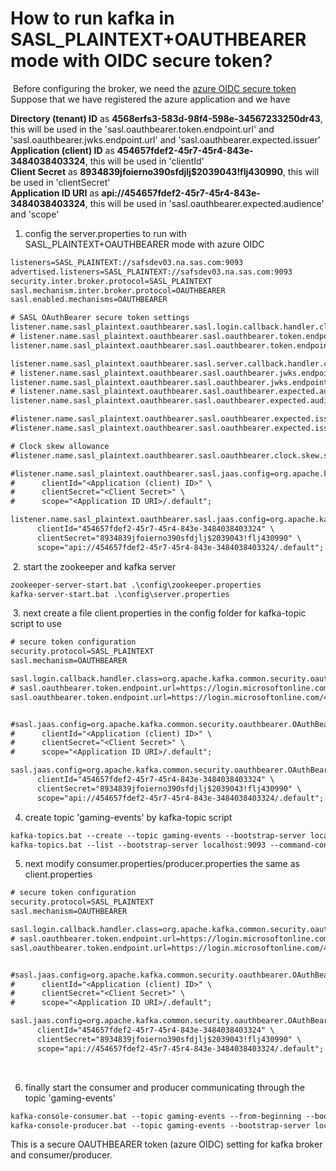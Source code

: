 # How to run kafka in SASL_PLAINTEXT+OAUTHBEARER mode with OIDC secure token?
​
Before configuring the broker, we need the [azure OIDC secure token](https://github.com/leiwang008/documents/blob/main/how_to_generate_azure_oidc_token.md)  
Suppose that we have registered the azure application and we have  

**Directory (tenant) ID** as **4568erfs3-583d-98f4-598e-34567233250dr43**, this will be used in the 'sasl.oauthbearer.token.endpoint.url' and 'sasl.oauthbearer.jwks.endpoint.url' and 'sasl.oauthbearer.expected.issuer'  
**Application (client) ID** as **454657fdef2-45r7-45r4-843e-3484038403324**, this will be used in 'clientId'  
**Client Secret** as **8934839jfoierno390sfdjlj$2039043!flj430990**, this will be used in 'clientSecret'  
**Application ID URI** as **api://454657fdef2-45r7-45r4-843e-3484038403324**, this will be used in 'sasl.oauthbearer.expected.audience' and 'scope'  
 
1. config the server.properties to run with SASL_PLAINTEXT+OAUTHBEARER mode with azure OIDC  

```txt
listeners=SASL_PLAINTEXT://safsdev03.na.sas.com:9093
advertised.listeners=SASL_PLAINTEXT://safsdev03.na.sas.com:9093
security.inter.broker.protocol=SASL_PLAINTEXT
sasl.mechanism.inter.broker.protocol=OAUTHBEARER
sasl.enabled.mechanisms=OAUTHBEARER

# SASL OAuthBearer secure token settings
listener.name.sasl_plaintext.oauthbearer.sasl.login.callback.handler.class=org.apache.kafka.common.security.oauthbearer.OAuthBearerLoginCallbackHandler
# listener.name.sasl_plaintext.oauthbearer.sasl.oauthbearer.token.endpoint.url=https://login.microsoftonline.com/<Directory (tenant) ID>/oauth2/v2.0/token
listener.name.sasl_plaintext.oauthbearer.sasl.oauthbearer.token.endpoint.url=https://login.microsoftonline.com/4568erfs3-583d-98f4-598e-34567233250dr43/oauth2/v2.0/token

listener.name.sasl_plaintext.oauthbearer.sasl.server.callback.handler.class=org.apache.kafka.common.security.oauthbearer.OAuthBearerValidatorCallbackHandler
# listener.name.sasl_plaintext.oauthbearer.sasl.oauthbearer.jwks.endpoint.url=https://login.microsoftonline.com/<Directory (tenant) ID>/discovery/v2.0/keys
listener.name.sasl_plaintext.oauthbearer.sasl.oauthbearer.jwks.endpoint.url=https://login.microsoftonline.com/4568erfs3-583d-98f4-598e-34567233250dr43/discovery/v2.0/keys
# listener.name.sasl_plaintext.oauthbearer.sasl.oauthbearer.expected.audience=<Application ID URI>
listener.name.sasl_plaintext.oauthbearer.sasl.oauthbearer.expected.audience=api://454657fdef2-45r7-45r4-843e-3484038403324

#listener.name.sasl_plaintext.oauthbearer.sasl.oauthbearer.expected.issuer=https://sts.windows.net/<Directory (tenant) ID>/
#listener.name.sasl_plaintext.oauthbearer.sasl.oauthbearer.expected.issuer=https://sts.windows.net/4568erfs3-583d-98f4-598e-34567233250dr43/

# Clock skew allowance
#listener.name.sasl_plaintext.oauthbearer.sasl.oauthbearer.clock.skew.seconds=300

#listener.name.sasl_plaintext.oauthbearer.sasl.jaas.config=org.apache.kafka.common.security.oauthbearer.OAuthBearerLoginModule required \
#      clientId="<Application (client) ID>" \
#      clientSecret="<Client Secret>" \
#      scope="<Application ID URI>/.default";

listener.name.sasl_plaintext.oauthbearer.sasl.jaas.config=org.apache.kafka.common.security.oauthbearer.OAuthBearerLoginModule required \
      clientId="454657fdef2-45r7-45r4-843e-3484038403324" \
      clientSecret="8934839jfoierno390sfdjlj$2039043!flj430990" \
      scope="api://454657fdef2-45r7-45r4-843e-3484038403324/.default";
```

​
2. start the zookeeper and kafka server  

```txt
zookeeper-server-start.bat .\config\zookeeper.properties
kafka-server-start.bat .\config\server.properties
```

​
3. next create a file client.properties in the config folder for kafka-topic script to use  

```txt
# secure token configuration
security.protocol=SASL_PLAINTEXT
sasl.mechanism=OAUTHBEARER

sasl.login.callback.handler.class=org.apache.kafka.common.security.oauthbearer.OAuthBearerLoginCallbackHandler
# sasl.oauthbearer.token.endpoint.url=https://login.microsoftonline.com/<Directory (tenant) ID>/oauth2/v2.0/token
sasl.oauthbearer.token.endpoint.url=https://login.microsoftonline.com/4568erfs3-583d-98f4-598e-34567233250dr43/oauth2/v2.0/token


#sasl.jaas.config=org.apache.kafka.common.security.oauthbearer.OAuthBearerLoginModule required \
#      clientId="<Application (client) ID>" \
#      clientSecret="<Client Secret>" \
#      scope="<Application ID URI>/.default";

sasl.jaas.config=org.apache.kafka.common.security.oauthbearer.OAuthBearerLoginModule required \
      clientId="454657fdef2-45r7-45r4-843e-3484038403324" \
      clientSecret="8934839jfoierno390sfdjlj$2039043!flj430990" \
      scope="api://454657fdef2-45r7-45r4-843e-3484038403324/.default";
```

4. create topic 'gaming-events' by kafka-topic script  

```txt
kafka-topics.bat --create --topic gaming-events --bootstrap-server localhost:9093 --command-config .\config\client.properties
kafka-topics.bat --list --bootstrap-server localhost:9093 --command-config .\config\client.properties
```

5. next modify consumer.properties/producer.properties the same as client.properties  

```txt
# secure token configuration
security.protocol=SASL_PLAINTEXT
sasl.mechanism=OAUTHBEARER

sasl.login.callback.handler.class=org.apache.kafka.common.security.oauthbearer.OAuthBearerLoginCallbackHandler
# sasl.oauthbearer.token.endpoint.url=https://login.microsoftonline.com/<Directory (tenant) ID>/oauth2/v2.0/token
sasl.oauthbearer.token.endpoint.url=https://login.microsoftonline.com/4568erfs3-583d-98f4-598e-34567233250dr43/oauth2/v2.0/token


#sasl.jaas.config=org.apache.kafka.common.security.oauthbearer.OAuthBearerLoginModule required \
#      clientId="<Application (client) ID>" \
#      clientSecret="<Client Secret>" \
#      scope="<Application ID URI>/.default";

sasl.jaas.config=org.apache.kafka.common.security.oauthbearer.OAuthBearerLoginModule required \
      clientId="454657fdef2-45r7-45r4-843e-3484038403324" \
      clientSecret="8934839jfoierno390sfdjlj$2039043!flj430990" \
      scope="api://454657fdef2-45r7-45r4-843e-3484038403324/.default";
```

​

6. finally start the consumer and producer communicating through the topic 'gaming-events'  

```txt
kafka-console-consumer.bat --topic gaming-events --from-beginning --bootstrap-server localhost:9093 --consumer.config .\config\consumer.properties
kafka-console-producer.bat --topic gaming-events --bootstrap-server localhost:9093 --producer.config .\config\producer.properties
```


This is a secure OAUTHBEARER token (azure OIDC) setting for kafka broker and consumer/producer.
